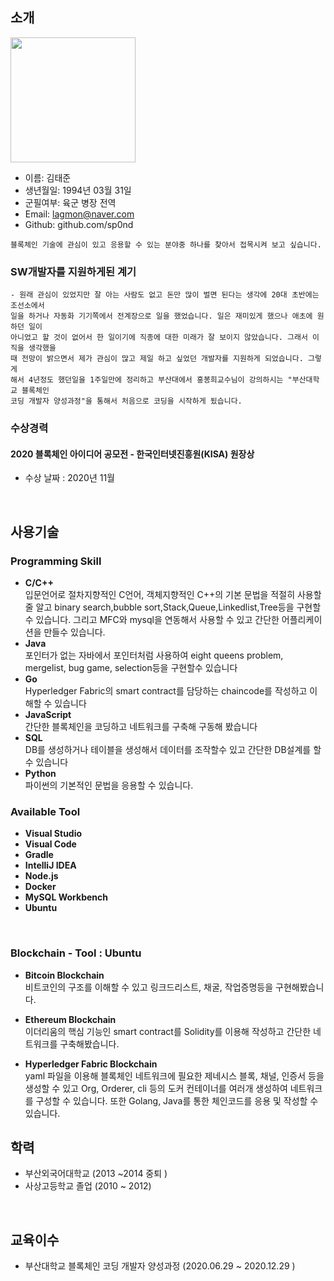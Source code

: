 ## 소개
<img src="https://user-images.githubusercontent.com/67685987/102018486-d9a5eb00-3db0-11eb-9510-9111cbd07a20.jpg" width="200">

- 이름: 김태준
- 생년월일: 1994년 03월 31일
- 군필여부: 육군 병장 전역
- Email: lagmon@naver.com
- Github: github.com/sp0nd
```
블록체인 기술에 관심이 있고 응용할 수 있는 분야중 하나를 찾아서 접목시켜 보고 싶습니다.
```
### SW개발자를 지원하게된 계기

```
- 원래 관심이 있었지만 잘 아는 사람도 없고 돈만 많이 벌면 된다는 생각에 20대 초반에는 조선소에서
일을 하거나 자동화 기기쪽에서 전계장으로 일을 했었습니다. 일은 재미있게 했으나 애초에 원하던 일이
아니었고 할 것이 없어서 한 일이기에 직종에 대한 미래가 잘 보이지 않았습니다. 그래서 이직을 생각했을
때 전망이 밝으면서 제가 관심이 많고 제일 하고 싶었던 개발자를 지원하게 되었습니다. 그렇게 
해서 4년정도 했던일을 1주일만에 정리하고 부산대에서 홍봉희교수님이 강의하시는 "부산대학교 블록체인 
코딩 개발자 양성과정"을 통해서 처음으로 코딩을 시작하게 됬습니다.
```

### 수상경력

#### 2020 블록체인 아이디어 공모전 - 한국인터넷진흥원(KISA) 원장상

- 수상 날짜 : 2020년 11월
<br>

## 사용기술

### Programming Skill

- **C/C++**<br>입문언어로 절차지향적인 C언어, 객체지향적인 C++의 기본 문법을 적절히 사용할 줄 알고  binary search,bubble sort,Stack,Queue,Linkedlist,Tree등을 구현할 수 있습니다. 그리고 MFC와 mysql을 연동해서 사용할 수 있고 간단한 어플리케이션을 만들수 있습니다.
- **Java**<br>포인터가 없는 자바에서 포인터처럼 사용하여 eight queens problem, mergelist, bug game, selection등을 구현할수 있습니다
- **Go**<br>Hyperledger Fabric의 smart contract를 담당하는 chaincode를 작성하고 이해할 수 있습니다
- **JavaScript**<br>간단한 블록체인을 코딩하고 네트워크를 구축해 구동해 봤습니다
- **SQL**<br> DB를 생성하거나 테이블을 생성해서 데이터를 조작할수 있고 간단한 DB설계를 할 수 있습니다
- **Python**<br>파이썬의 기본적인 문법을 응용할 수 있습니다. 

### Available Tool

- **Visual Studio**<br>
- **Visual Code**<br>
- **Gradle**<br>
- **IntelliJ IDEA**<br>
- **Node.js**<br>
- **Docker**<br>
- **MySQL Workbench**<br>
- **Ubuntu**<br>

<br>

### Blockchain - Tool : Ubuntu

- **Bitcoin Blockchain**<br>비트코인의 구조를 이해할 수 있고 링크드리스트, 채굴, 작업증명등을 구현해봤습니다.

- **Ethereum Blockchain**<br>이더리움의 핵심 기능인 smart contract를 Solidity를 이용해 작성하고 간단한 네트워크를 구축해봤습니다.

- **Hyperledger Fabric Blockchain**<br>yaml 파일을 이용해 블록체인 네트워크에 필요한 제네시스 블록, 채널, 인증서 등을 생성할 수 있고 Org, Orderer, cli 등의 도커 컨테이너를 여러개 생성하여 네트워크를 구성할 수 있습니다. 또한 Golang, Java를 통한 체인코드를 응용 및 작성할 수 있습니다.

## 학력

- 부산외국어대학교 (2013 ~2014 중퇴 )
- 사상고등학교 졸업 (2010 ~ 2012)

<br>

## 교육이수

- 부산대학교 블록체인 코딩 개발자 양성과정 (2020.06.29 ~ 2020.12.29 )
<br>
